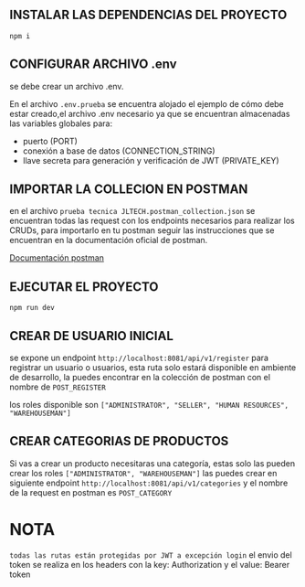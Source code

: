 ## INSTALAR LAS DEPENDENCIAS DEL PROYECTO

`npm i`

## CONFIGURAR ARCHIVO .env

se debe crear un archivo .env.

En el archivo `.env.prueba` se encuentra alojado el ejemplo de cómo debe estar creado,el archivo .env necesario ya que se encuentran almacenadas las variables globales para:

- puerto (PORT)
- conexión a base de datos (CONNECTION_STRING)
- llave secreta para generación y verificación de JWT (PRIVATE_KEY)

## IMPORTAR LA COLLECION EN POSTMAN

en el archivo `prueba tecnica JLTECH.postman_collection.json` se encuentran todas las request con los endpoints necesarios para realizar los CRUDs, para importarlo en tu postman seguir las instrucciones que se encuentran en la documentación oficial de postman.

[Documentación postman](https://learning.postman.com/docs/getting-started/importing-and-exporting-data/)

## EJECUTAR EL PROYECTO

`npm run dev`

## CREAR DE USUARIO INICIAL

se expone un endpoint `http://localhost:8081/api/v1/register` para registrar un usuario o usuarios, esta ruta solo estará disponible en ambiente de desarrollo, la puedes encontrar en la colección de postman con el nombre de `POST_REGISTER`

los roles disponible son `["ADMINISTRATOR", "SELLER", "HUMAN RESOURCES", "WAREHOUSEMAN"]`

## CREAR CATEGORIAS DE PRODUCTOS

Si vas a crear un producto necesitaras una categoría, estas solo las pueden crear los roles `["ADMINISTRATOR", "WAREHOUSEMAN"]` las puedes crear en siguiente endpoint `http://localhost:8081/api/v1/categories` y el nombre de la request en postman es `POST_CATEGORY`

# NOTA

`todas las rutas están protegidas por JWT a excepción login` el envio del token se realiza en los headers con la key: Authorization y el value: Bearer token
